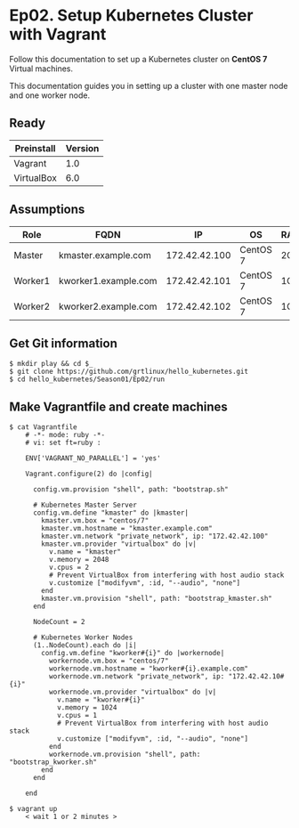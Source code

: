 # Ep02. Setup Kubernetes Cluster with Vagrant
Follow this documentation to set up a Kubernetes cluster on __CentOS 7__ Virtual machines.

This documentation guides you in setting up a cluster with one master node and one worker node.

## Ready
|Preinstall|Version|
|----|----|
|Vagrant|1.0|
|VirtualBox|6.0|



## Assumptions
|Role|FQDN|IP|OS|RAM|CPU|
|----|----|----|----|----|----|
|Master|kmaster.example.com|172.42.42.100|CentOS 7|2G|2|
|Worker1|kworker1.example.com|172.42.42.101|CentOS 7|1G|1|
|Worker2|kworker2.example.com|172.42.42.102|CentOS 7|1G|1|

## Get Git information
```
$ mkdir play && cd $_
$ git clone https://github.com/grtlinux/hello_kubernetes.git
$ cd hello_kubernetes/Season01/Ep02/run
```

## Make Vagrantfile and create machines

```
$ cat Vagrantfile
    # -*- mode: ruby -*-
    # vi: set ft=ruby :

    ENV['VAGRANT_NO_PARALLEL'] = 'yes'

    Vagrant.configure(2) do |config|

      config.vm.provision "shell", path: "bootstrap.sh"

      # Kubernetes Master Server
      config.vm.define "kmaster" do |kmaster|
        kmaster.vm.box = "centos/7"
        kmaster.vm.hostname = "kmaster.example.com"
        kmaster.vm.network "private_network", ip: "172.42.42.100"
        kmaster.vm.provider "virtualbox" do |v|
          v.name = "kmaster"
          v.memory = 2048
          v.cpus = 2
          # Prevent VirtualBox from interfering with host audio stack
          v.customize ["modifyvm", :id, "--audio", "none"]
        end
        kmaster.vm.provision "shell", path: "bootstrap_kmaster.sh"
      end

      NodeCount = 2

      # Kubernetes Worker Nodes
      (1..NodeCount).each do |i|
        config.vm.define "kworker#{i}" do |workernode|
          workernode.vm.box = "centos/7"
          workernode.vm.hostname = "kworker#{i}.example.com"
          workernode.vm.network "private_network", ip: "172.42.42.10#{i}"
          workernode.vm.provider "virtualbox" do |v|
            v.name = "kworker#{i}"
            v.memory = 1024
            v.cpus = 1
            # Prevent VirtualBox from interfering with host audio stack
            v.customize ["modifyvm", :id, "--audio", "none"]
          end
          workernode.vm.provision "shell", path: "bootstrap_kworker.sh"
        end
      end

    end

$ vagrant up
    < wait 1 or 2 minutes >

```
